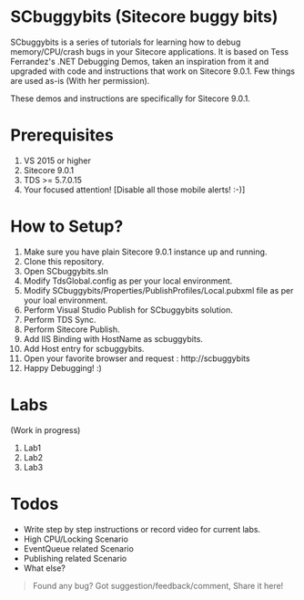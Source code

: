 # SCbuggybits (Sitecore buggy bits)

SCbuggybits is a series of tutorials for learning how to debug memory/CPU/crash bugs in your Sitecore applications. It is based on Tess Ferrandez's .NET Debugging Demos, taken an inspiration from it and upgraded with code and instructions that work on Sitecore 9.0.1. Few things are used as-is (With her permission).

These demos and instructions are specifically for Sitecore 9.0.1.

# Prerequisites
1. VS 2015 or higher
2. Sitecore 9.0.1
3. TDS >= 5.7.0.15
4. Your focused attention! [Disable all those mobile alerts! :-)]

# How to Setup?

1. Make sure you have plain Sitecore 9.0.1 instance up and running.
2. Clone this repository.
3. Open SCbuggybits.sln
4. Modify TdsGlobal.config as per your local environment.
5. Modify SCbuggybits/Properties/PublishProfiles/Local.pubxml file as per your loal environment.
6. Perform Visual Studio Publish for SCbuggybits solution.
7. Perform TDS Sync.
8. Perform Sitecore Publish.
9. Add IIS Binding with HostName as scbuggybits.
10. Add Host entry for scbuggybits.
11. Open your favorite browser and request : http://scbuggybits
12. Happy Debugging! :)


# Labs

(Work in progress)

1. Lab1
2. Lab2
3. Lab3

# Todos

- Write step by step instructions or record video for current labs.
- High CPU/Locking Scenario
- EventQueue related Scenario
- Publishing related Scenario
- What else?

>Found any bug? Got suggestion/feedback/comment, Share it here!

